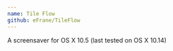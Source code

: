 ```yaml
---
name: Tile Flow
github: eFrane/TileFlow
---
```


A screensaver for OS X 10.5 (last tested on OS X 10.14)
